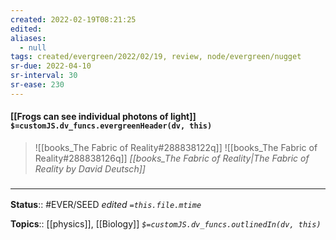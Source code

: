 ```yaml
---
created: 2022-02-19T08:21:25 
edited: 
aliases:
  - null
tags: created/evergreen/2022/02/19, review, node/evergreen/nugget
sr-due: 2022-04-10
sr-interval: 30
sr-ease: 230
---
```


#### [[Frogs can see individual photons of light]] `$=customJS.dv_funcs.evergreenHeader(dv, this)`

> ![[books_The Fabric of Reality#288838122q]]
> ![[books_The Fabric of Reality#288838126q]]
> <cite>[[books_The Fabric of Reality|The Fabric of Reality by David Deutsch]]</cite>

### <hr class="footnote"/>

**Status**:: #EVER/SEED 
*edited `=this.file.mtime`*

**Topics**:: [[physics]], [[Biology]]
*`$=customJS.dv_funcs.outlinedIn(dv, this)`*
